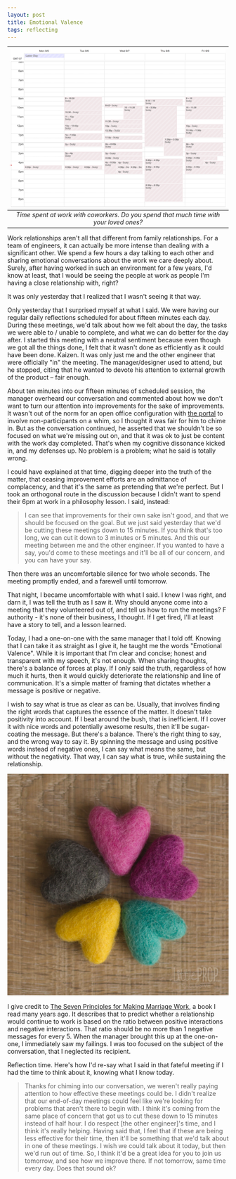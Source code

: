 ```yaml
---
layout: post
title: Emotional Valence
tags: reflecting
---
```


| ![full-calendar](assets/full-calendar.png) | 
|:--:| 
| *Time spent at work with coworkers. Do you spend that much time with your loved ones?* |

Work relationships aren't all that different from family relationships. For a team of engineers, it can actually be more intense than dealing with a significant other. We spend a few hours a day talking to each other and sharing emotional conversations about the work we care deeply about. Surely, after having worked in such an environment for a few years, I'd know at least, that I would be seeing the people at work as people I'm having a close relationship with, right?

It was only yesterday that I realized that I wasn't seeing it that way. 

Only yesterday that I surprised myself at what I said. We were having our regular daily reflections scheduled for about fifteen minutes each day. During these meetings, we'd talk about how we felt about the day, the tasks we were able to / unable to complete, and what we can do better for the day after. I started this meeting with a neutral sentiment because even though we got all the things done, I felt that it wasn't done as efficiently as it could have been done. Kaizen. It was only just me and the other engineer that were officially "in" the meeting. The manager/designer used to attend, but he stopped, citing that he wanted to devote his attention to external growth of the product –&nbsp;fair enough. 

About ten minutes into our fifteen minutes of scheduled session, the manager overheard our conversation and commented about how we don't want to turn our attention into improvements for the sake of improvements. It wasn't out of the norm for an open office configuration with [the portal](/remote-work-through-a-portal) to involve non-participants on a whim, so I thought it was fair for him to chime in. But as the conversation continued, he asserted that we shouldn't be so focused on what we're missing out on, and that it was ok to just be content with the work day completed. That's when my cognitive dissonance kicked in, and my defenses up. No problem is a problem; what he said is totally wrong. 

I could have explained at that time, digging deeper into the truth of the matter, that ceasing improvement efforts are an admittance of complacency, and that it's the same as pretending that we're perfect. But I took an orthogonal route in the discussion because I didn't want to spend their 6pm at work in a philosophy lesson. I said, instead:

> I can see that improvements for their own sake isn't good, and that we should be focused on the goal. But we just said yesterday that we'd be cutting these meetings down to 15 minutes. If you think that's too long, we can cut it down to 3 minutes or 5 minutes. And this our meeting between me and the other engineer. If you wanted to have a say, you'd come to these meetings and it'll be all of our concern, and you can have your say. 

Then there was an uncomfortable silence for two whole seconds. The meeting promptly ended, and a farewell until tomorrow. 

That night, I became uncomfortable with what I said. I knew I was right, and darn it, I was tell the truth as I saw it. Why should anyone come into a meeting that they volunteered out of, and tell us how to run the meetings? F authority - it's none of their business, I thought. If I get fired, I'll at least have a story to tell, and a lesson learned.

Today, I had a one-on-one with the same manager that I told off. Knowing that I can take it as straight as I give it, he taught me the words "Emotional Valence". While it is important that I'm clear and concise; honest and transparent with my speech, it's not enough. When sharing thoughts, there's a balance of forces at play. If I only said the truth, regardless of how much it hurts, then it would quickly deteriorate the relationship and line of communication. It's a simple matter of framing that dictates whether a message is positive or negative.

I wish to say what is true as clear as can be. Usually, that involves finding the right words that captures the essence of the matter. It doesn't take positivity into account. If I beat around the bush, that is inefficient. If I cover it with nice words and potentially awesome results, then it'll be sugar-coating the message. But there's a balance. There's the right thing to say, and the wrong way to say it. By spinning the message and using positive words instead of negative ones, I can say what means the same, but without the negativity. That way, I can say what is true, while sustaining the relationship.

![heart-5](/assets/heart-5.jpeg)

I give credit to [The Seven Principles for Making Marriage Work](/seven-principles-for-making-marriage-work), a book I read many years ago. It describes that to predict whether a relationship would continue to work is based on the ratio between positive interactions and negative interactions. That ratio should be no more than 1 negative messages for every 5. When the manager brought this up at the one-on-one, I immediately saw my failings. I was too focused on the subject of the conversation, that I neglected its recipient. 

Reflection time. Here's how I'd re-say what I said in that fateful meeting if I had the time to think about it, knowing what I know today.

> Thanks for chiming into our conversation, we weren't really paying attention to how effective these meetings could be. I didn't realize that our end-of-day meetings could feel like we're looking for problems that aren't there to begin with. I think it's coming from the same place of concern that got us to cut these down to 15 minutes instead of half hour. I do respect [the other engineer]'s time, and I think it's really helping. Having said that, I feel that if these are being less effective for their time, then it'll be something that we'd talk about in one of these meetings. I wish we could talk about it today, but then we'd run out of time. So, I think it'd be a great idea for you to join us tomorrow, and see how we improve there. If not tomorrow, same time every day. Does that sound ok?



